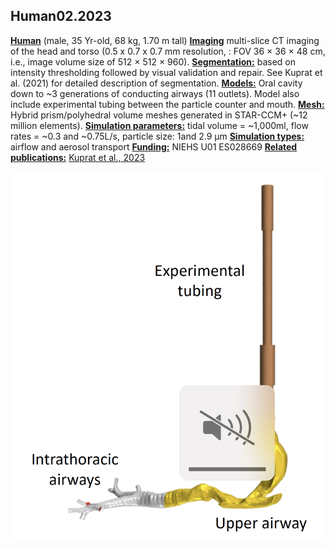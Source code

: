 ## Human02.2023

**<u>Human</u>** (male, 35 Yr-old, 68 kg, 1.70 m tall) **<u>Imaging</u>** multi-slice CT imaging of the head and torso (0.5 x 0.7 x 0.7 mm resolution, : FOV 36 × 36 × 48 cm, i.e., image volume size of 512 × 512 × 960). 
**<u>Segmentation:</u>** based on intensity thresholding followed by visual validation and repair. See Kuprat et al. (2021) for detailed description of segmentation.
**<u>Models:</u>** Oral cavity down to ~3 generations of conducting airways (11 outlets). Model also include experimental tubing between the particle counter and mouth.
**<u>Mesh:</u>** Hybrid prism/polyhedral volume meshes generated in STAR-CCM+ (~12 million elements).
**<u>Simulation parameters:</u>** tidal volume = ~1,000ml, flow rates = ~0.3 and ~0.75L/s, particle size: 1and 2.9 µm 
**<u>Simulation types:</u>** airflow and aerosol transport 
<u>**Funding:**</u> NIEHS U01 ES028669 
**<u>Related publications:</u>** [Kuprat et al., 2023](https://doi.org/10.1016/j.jaerosci.2023.106233)

![human02.2023](../README/human02.2023.png)
